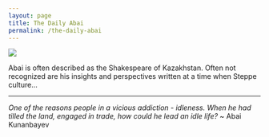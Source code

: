 ```yaml
---
layout: page
title: The Daily Abai
permalink: /the-daily-abai
---
```

<div class="d-flex flex-row justify-content-center align-items-center">
  <img src="https://abaicenter.nyc3.cdn.digitaloceanspaces.com/dailyabai.png" class="img-fluid" />
</div>

Abai is often described as the Shakespeare of Kazakhstan. Often not recognized are his insights and perspectives written at a time when Steppe culture... 
<hr>


_One of the reasons people in a vicious addiction - idleness. When he had tilled the land, engaged in trade, how could he lead an idle life?_ ~ Abai Kunanbayev 